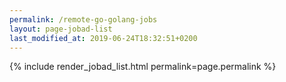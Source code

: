 ```yaml
---
permalink: /remote-go-golang-jobs
layout: page-jobad-list
last_modified_at: 2019-06-24T18:32:51+0200
---
```

{% include render_jobad_list.html permalink=page.permalink %}
